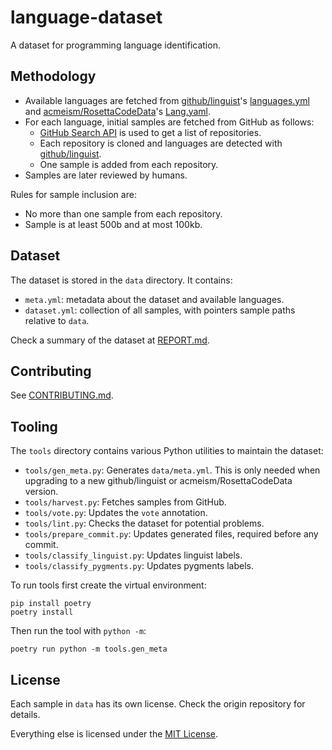 # language-dataset

A dataset for programming language identification.

## Methodology

* Available languages are fetched from [github/linguist](https://github.com/github/linguist/)'s [languages.yml](https://github.com/github/linguist/blob/master/lib/linguist/languages.yml) and [acmeism/RosettaCodeData](https://github.com/acmeism/RosettaCodeData)'s [Lang.yaml](https://github.com/acmeism/RosettaCodeData/blob/master/Meta/Lang.yaml).
* For each language, initial samples are fetched from GitHub as follows:
  * [GitHub Search API](https://developer.github.com/v4/query/#search) is used to get a list of repositories.
  * Each repository is cloned and languages are detected with [github/linguist](https://github.com/github/linguist/).
  * One sample is added from each repository.
* Samples are later reviewed by humans.

Rules for sample inclusion are:

* No more than one sample from each repository.
* Sample is at least 500b and at most 100kb.

## Dataset

The dataset is stored in the `data` directory. It contains:

* `meta.yml`: metadata about the dataset and available languages.
* `dataset.yml`: collection of all samples, with pointers sample paths relative to `data`.

Check a summary of the dataset at [REPORT.md](REPORT.md).

## Contributing

See [CONTRIBUTING.md](CONTRIBUTING.md).

## Tooling

The `tools` directory contains various Python utilities to maintain the dataset:
* `tools/gen_meta.py`: Generates `data/meta.yml`. This is only needed when upgrading to a new github/linguist or acmeism/RosettaCodeData version.
* `tools/harvest.py`: Fetches samples from GitHub.
* `tools/vote.py`: Updates the `vote` annotation.
* `tools/lint.py`: Checks the dataset for potential problems.
* `tools/prepare_commit.py`: Updates generated files, required before any commit.
* `tools/classify_linguist.py`: Updates linguist labels.
* `tools/classify_pygments.py`: Updates pygments labels.

To run tools first create the virtual environment:

```
pip install poetry
poetry install
```

Then run the tool with `python -m`:

```
poetry run python -m tools.gen_meta
```

## License

Each sample in `data` has its own license. Check the origin repository for details.

Everything else is licensed under the [MIT License](LICENSE).
